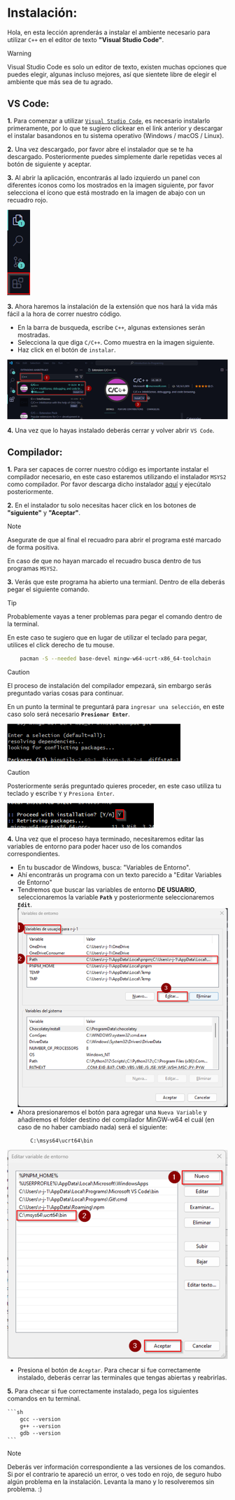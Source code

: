 # Instalación:

Hola, en esta lección aprenderás a instalar el ambiente necesario para utilizar `C++` en el editor de texto **"Visual Studio Code"**.

> [!WARNING]
> Visual Studio Code es solo un editor de texto, existen muchas opciones que puedes elegir, algunas incluso mejores, así que sientete libre de elegir el ambiente que más sea de tu agrado.

## VS Code:
**1.** Para comenzar a utilizar [`Visual Studio Code`](https://code.visualstudio.com/Download), es necesario instalarlo primeramente, por lo que te sugiero clickear en el link anterior y descargar el instalar basandonos en tu sistema operativo (Windows / macOS / Linux).

**2.** Una vez descargado, por favor abre el instalador que se te ha descargado. Posteriormente puedes simplemente darle repetidas veces al botón de siguiente y aceptar.

**3.** Al abrir la aplicación, encontrarás al lado izquierdo un panel con diferentes íconos como los mostrados en la imagen siguiente, por favor selecciona el ícono que está mostrado en la imagen de abajo con un recuadro rojo.

![VS Code Icons](./images/VSCode%20Icons.png)

**3.** Ahora haremos la instalación de la extensión que nos hará la vida más fácil a la hora de correr nuestro código.

- En la barra de busqueda, escribe `C++`, algunas extensiones serán mostradas.
- Selecciona la que diga `C/C++`. Como muestra en la imagen siguiente.
- Haz click en el botón de `instalar`.

![Extension Instalation](./images/Extension%20Instalation.png)

**4.** Una vez que lo hayas instalado deberás cerrar y volver abrir `VS Code`.

## Compilador:
**1.** Para ser capaces de correr nuestro código es importante instalar el compilador necesario, en este caso estaremos utilizando el instalador `MSYS2` como compilador. Por favor descarga dicho instalador [aquí](https://github.com/msys2/msys2-installer/releases/download/2023-05-26/msys2-x86_64-20230526.exe) y ejecútalo posteriormente.

**2.** En el instalador tu solo necesitas hacer click en los botones de **"siguiente"** y **"Aceptar"**.
> [!NOTE]
> Asegurate de que al final el recuadro para abrir el programa esté marcado de forma positiva.
>
>  En caso de que no hayan marcado el recuadro busca dentro de tus programas `MSYS2`.


**3.** Verás que este programa ha abierto una termianl. Dentro de ella deberás pegar el siguiente comando.
> [!TIP]
> Probablemente vayas a tener problemas para pegar el comando dentro de la terminal. 
>
> En este caso te sugiero que en lugar de utilizar el teclado para pegar, utilices el click derecho de tu mouse.

```sh
    pacman -S --needed base-devel mingw-w64-ucrt-x86_64-toolchain
```

> [!CAUTION]
> El proceso de instalación del compilador empezará, sin embargo serás preguntado varias cosas para continuar.
>
> En un punto la terminal te preguntará para `ingresar una selección`, en este caso solo será necesario **`Presionar Enter`**.
>
> ![Default Selection](./images/Default%20selection.png)

> [!CAUTION]
> Posteriormente serás preguntado quieres proceder, en este caso utiliza tu teclado y escribe `Y` y `Presiona Enter`.
>
> ![Yes](./images/Yes.png)


**4.** Una vez que el proceso haya terminado, necesitaremos editar las variables de entorno para poder hacer uso de los comandos correspondientes.
    
- En tu buscador de Windows, busca: "Variables de Entorno".
- Ahí encontrarás un programa con un texto parecido a "Editar Variables de Entorno"
- Tendremos que buscar las variables de entorno **DE USUARIO**, seleccionaremos la variable **`Path`** y posteriormente seleccionaremos **`Edit`**.
![Path](./images/Path.png)
 - Ahora presionaremos el botón para agregar una `Nueva Variable` y añadiremos el folder destino del compilador MinGW-w64 el cuál (en caso de no haber cambiado nada) será el siguiente:
   ```sh
       C:\msys64\ucrt64\bin
   ```
 ![Enviroment Variable](./images/EnviromentVariables.png)
- Presiona el botón de `Aceptar`. Para checar si fue correctamente instalado, deberás cerrar las terminales que tengas abiertas y reabrirlas.
  

**5.** Para checar si fue correctamente instalado, pega los siguientes comandos en tu terminal.

    ```sh
        gcc --version
        g++ --version
        gdb --version
    ```
> [!NOTE]
> Deberás ver información correspondiente a las versiones de los comandos. 
> Si por el contrario te apareció un error, o ves todo en rojo, de seguro hubo algún problema en la instalación. Levanta la mano y lo resolveremos sin problema. :) 
